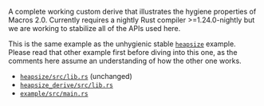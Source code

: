 A complete working custom derive that illustrates the hygiene properties of
Macros 2.0. Currently requires a nightly Rust compiler >=1.24.0-nightly but we
are working to stabilize all of the APIs used here.

This is the same example as the unhygienic stable [`heapsize`](../heapsize)
example. Please read that other example first before diving into this one, as
the comments here assume an understanding of how the other one works.

- [`heapsize/src/lib.rs`](heapsize/src/lib.rs) (unchanged)
- [`heapsize_derive/src/lib.rs`](heapsize_derive/src/lib.rs)
- [`example/src/main.rs`](example/src/main.rs)
